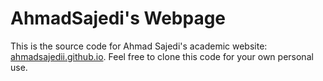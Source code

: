 # AhmadSajedi's Webpage
This is the source code for Ahmad Sajedi's academic website: [ahmadsajedii.github.io](https://ahmadsajedii.github.io/). Feel free to clone this code for your own personal use.
